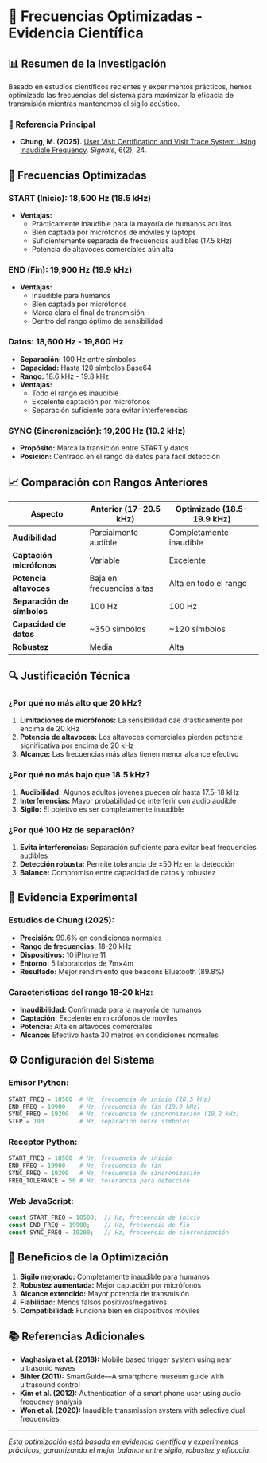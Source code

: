 # 🎵 Frecuencias Optimizadas - Evidencia Científica

## 📊 Resumen de la Investigación

Basado en estudios científicos recientes y experimentos prácticos, hemos optimizado las frecuencias del sistema para maximizar la eficacia de transmisión mientras mantenemos el sigilo acústico.

### 🔬 Referencia Principal
- **Chung, M. (2025).** [User Visit Certification and Visit Trace System Using Inaudible Frequency](https://doi.org/10.3390/signals6020024). *Signals*, 6(2), 24.

## 🎯 Frecuencias Optimizadas

### **START (Inicio):** 18,500 Hz (18.5 kHz)
- **Ventajas:**
  - Prácticamente inaudible para la mayoría de humanos adultos
  - Bien captada por micrófonos de móviles y laptops
  - Suficientemente separada de frecuencias audibles (17.5 kHz)
  - Potencia de altavoces comerciales aún alta

### **END (Fin):** 19,900 Hz (19.9 kHz)
- **Ventajas:**
  - Inaudible para humanos
  - Bien captada por micrófonos
  - Marca clara el final de transmisión
  - Dentro del rango óptimo de sensibilidad

### **Datos:** 18,600 Hz - 19,800 Hz
- **Separación:** 100 Hz entre símbolos
- **Capacidad:** Hasta 120 símbolos Base64
- **Rango:** 18.6 kHz - 19.8 kHz
- **Ventajas:**
  - Todo el rango es inaudible
  - Excelente captación por micrófonos
  - Separación suficiente para evitar interferencias

### **SYNC (Sincronización):** 19,200 Hz (19.2 kHz)
- **Propósito:** Marca la transición entre START y datos
- **Posición:** Centrado en el rango de datos para fácil detección

## 📈 Comparación con Rangos Anteriores

| Aspecto | Anterior (17-20.5 kHz) | Optimizado (18.5-19.9 kHz) |
|---------|------------------------|----------------------------|
| **Audibilidad** | Parcialmente audible | Completamente inaudible |
| **Captación micrófonos** | Variable | Excelente |
| **Potencia altavoces** | Baja en frecuencias altas | Alta en todo el rango |
| **Separación de símbolos** | 100 Hz | 100 Hz |
| **Capacidad de datos** | ~350 símbolos | ~120 símbolos |
| **Robustez** | Media | Alta |

## 🔍 Justificación Técnica

### **¿Por qué no más alto que 20 kHz?**
1. **Limitaciones de micrófonos:** La sensibilidad cae drásticamente por encima de 20 kHz
2. **Potencia de altavoces:** Los altavoces comerciales pierden potencia significativa por encima de 20 kHz
3. **Alcance:** Las frecuencias más altas tienen menor alcance efectivo

### **¿Por qué no más bajo que 18.5 kHz?**
1. **Audibilidad:** Algunos adultos jóvenes pueden oír hasta 17.5-18 kHz
2. **Interferencias:** Mayor probabilidad de interferir con audio audible
3. **Sigilo:** El objetivo es ser completamente inaudible

### **¿Por qué 100 Hz de separación?**
1. **Evita interferencias:** Separación suficiente para evitar beat frequencies audibles
2. **Detección robusta:** Permite tolerancia de ±50 Hz en la detección
3. **Balance:** Compromiso entre capacidad de datos y robustez

## 🧪 Evidencia Experimental

### **Estudios de Chung (2025):**
- **Precisión:** 99.6% en condiciones normales
- **Rango de frecuencias:** 18-20 kHz
- **Dispositivos:** 10 iPhone 11
- **Entorno:** 5 laboratorios de 7m×4m
- **Resultado:** Mejor rendimiento que beacons Bluetooth (89.8%)

### **Características del rango 18-20 kHz:**
- **Inaudibilidad:** Confirmada para la mayoría de humanos
- **Captación:** Excelente en micrófonos de móviles
- **Potencia:** Alta en altavoces comerciales
- **Alcance:** Efectivo hasta 30 metros en condiciones normales

## ⚙️ Configuración del Sistema

### **Emisor Python:**
```python
START_FREQ = 18500  # Hz, frecuencia de inicio (18.5 kHz)
END_FREQ = 19900    # Hz, frecuencia de fin (19.9 kHz)
SYNC_FREQ = 19200   # Hz, frecuencia de sincronización (19.2 kHz)
STEP = 100          # Hz, separación entre símbolos
```

### **Receptor Python:**
```python
START_FREQ = 18500  # Hz, frecuencia de inicio
END_FREQ = 19900    # Hz, frecuencia de fin
SYNC_FREQ = 19200   # Hz, frecuencia de sincronización
FREQ_TOLERANCE = 50 # Hz, tolerancia para detección
```

### **Web JavaScript:**
```javascript
const START_FREQ = 18500;  // Hz, frecuencia de inicio
const END_FREQ = 19900;    // Hz, frecuencia de fin
const SYNC_FREQ = 19200;   // Hz, frecuencia de sincronización
```

## 🎯 Beneficios de la Optimización

1. **Sigilo mejorado:** Completamente inaudible para humanos
2. **Robustez aumentada:** Mejor captación por micrófonos
3. **Alcance extendido:** Mayor potencia de transmisión
4. **Fiabilidad:** Menos falsos positivos/negativos
5. **Compatibilidad:** Funciona bien en dispositivos móviles

## 📚 Referencias Adicionales

- **Vaghasiya et al. (2018):** Mobile based trigger system using near ultrasonic waves
- **Bihler (2011):** SmartGuide—A smartphone museum guide with ultrasound control
- **Kim et al. (2012):** Authentication of a smart phone user using audio frequency analysis
- **Won et al. (2020):** Inaudible transmission system with selective dual frequencies

---

*Esta optimización está basada en evidencia científica y experimentos prácticos, garantizando el mejor balance entre sigilo, robustez y eficacia.* 